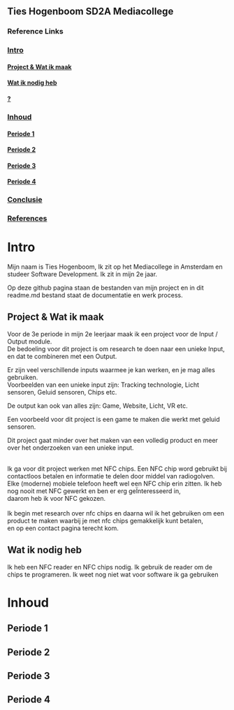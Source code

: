 
## Ties Hogenboom SD2A Mediacollege

### Reference Links

###  [Intro](#intro)
#### [Project & Wat ik maak](#project--wat-ik-maak)
#### [Wat ik nodig heb](#wat-ik-nodig-heb)
#### [?](#?)

###  [Inhoud](#Inhoud)
#### [Periode 1](#periode-1)
#### [Periode 2](#periode-2)
#### [Periode 3](#periode-3)
#### [Periode 4](#periode-4)

###  [Conclusie](#conclusie)
###  [References](#references)


# Intro
Mijn naam is Ties Hogenboom, Ik zit op het Mediacollege in Amsterdam en studeer Software Development. Ik zit in mijn 2e jaar. <br />

Op deze github pagina staan de bestanden van mijn project en in dit readme.md bestand staat de documentatie en werk process.
## Project & Wat ik maak

Voor de 3e periode in mijn 2e leerjaar maak ik een project voor de Input / Output module.<br /> De bedoeling voor dit project is om research te doen naar een unieke Input,<br /> en dat te combineren met een Output.<br />

Er zijn veel verschillende inputs waarmee je kan werken, en je mag alles gebruiken.<br /> Voorbeelden van een unieke input zijn:
Tracking technologie, Licht sensoren, Geluid sensoren, Chips etc. <br />

De output kan ook van alles zijn: Game, Website, Licht, VR etc. <br />

Een voorbeeld voor dit project is een game te maken die werkt met geluid sensoren. <br />

Dit project gaat minder over het maken van een volledig product en meer over het onderzoeken van een unieke input.<br /><br />

Ik ga voor dit project werken met NFC chips. Een NFC chip word gebruikt bij contactloos betalen en informatie te delen door middel van radiogolven.<br /> Elke (moderne) mobiele telefoon heeft wel een NFC chip erin zitten. Ik heb nog nooit met NFC gewerkt en ben er erg geÏnteresseerd in,<br />
daarom heb ik voor NFC gekozen. <br /> <br />
Ik begin met research over nfc chips en daarna wil ik het gebruiken om een product te maken waarbij je met nfc chips gemakkelijk kunt betalen, <br />
en op een contact pagina terecht kom.


## Wat ik nodig heb
Ik heb een NFC reader en NFC chips nodig. Ik gebruik de reader om de chips te programeren. Ik weet nog niet wat voor software ik ga gebruiken
# Inhoud
## Periode 1
## Periode 2
## Periode 3
## Periode 4
